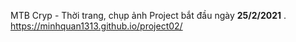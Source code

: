 MTB Cryp - Thời trang, chụp ảnh
Project bắt đầu ngày **25/2/2021**
.
https://minhquan1313.github.io/project02/
